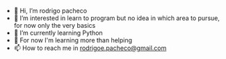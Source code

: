- 👋 Hi, I’m rodrigo pacheco
- 👀 I’m interested in learn to program but no idea in which area to pursue, for now only the very basics 
- 🌱 I’m currently learning Python
- 💞️ For now I'm learning more than helping 
- 📫 How to reach me in rodrigoe.pacheco@gmail.com

<!---
rodrigoepacheco/rodrigoepacheco is a ✨ special ✨ repository because its `README.md` (this file) appears on your GitHub profile.
You can click the Preview link to take a look at your changes.
--->
